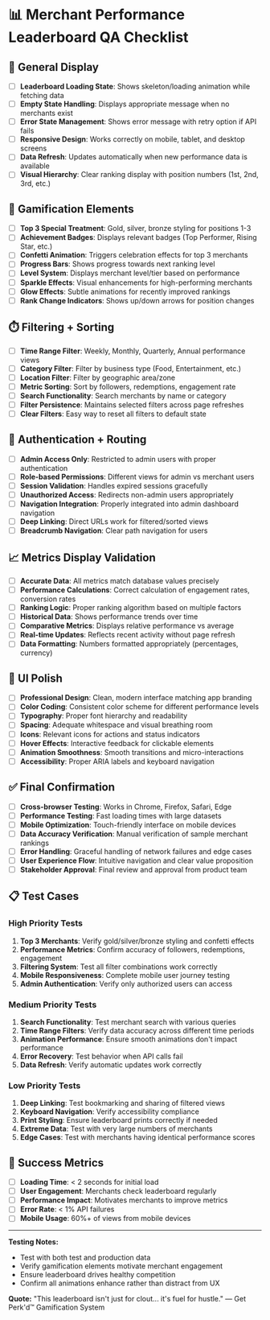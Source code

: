 # 📊 Merchant Performance Leaderboard QA Checklist

## 🧪 General Display

- [ ] **Leaderboard Loading State**: Shows skeleton/loading animation while fetching data
- [ ] **Empty State Handling**: Displays appropriate message when no merchants exist
- [ ] **Error State Management**: Shows error message with retry option if API fails
- [ ] **Responsive Design**: Works correctly on mobile, tablet, and desktop screens
- [ ] **Data Refresh**: Updates automatically when new performance data is available
- [ ] **Visual Hierarchy**: Clear ranking display with position numbers (1st, 2nd, 3rd, etc.)

## 🏅 Gamification Elements

- [ ] **Top 3 Special Treatment**: Gold, silver, bronze styling for positions 1-3
- [ ] **Achievement Badges**: Displays relevant badges (Top Performer, Rising Star, etc.)
- [ ] **Confetti Animation**: Triggers celebration effects for top 3 merchants
- [ ] **Progress Bars**: Shows progress towards next ranking level
- [ ] **Level System**: Displays merchant level/tier based on performance
- [ ] **Sparkle Effects**: Visual enhancements for high-performing merchants
- [ ] **Glow Effects**: Subtle animations for recently improved rankings
- [ ] **Rank Change Indicators**: Shows up/down arrows for position changes

## ⏱️ Filtering + Sorting

- [ ] **Time Range Filter**: Weekly, Monthly, Quarterly, Annual performance views
- [ ] **Category Filter**: Filter by business type (Food, Entertainment, etc.)
- [ ] **Location Filter**: Filter by geographic area/zone
- [ ] **Metric Sorting**: Sort by followers, redemptions, engagement rate
- [ ] **Search Functionality**: Search merchants by name or category
- [ ] **Filter Persistence**: Maintains selected filters across page refreshes
- [ ] **Clear Filters**: Easy way to reset all filters to default state

## 🔐 Authentication + Routing

- [ ] **Admin Access Only**: Restricted to admin users with proper authentication
- [ ] **Role-based Permissions**: Different views for admin vs merchant users
- [ ] **Session Validation**: Handles expired sessions gracefully
- [ ] **Unauthorized Access**: Redirects non-admin users appropriately
- [ ] **Navigation Integration**: Properly integrated into admin dashboard navigation
- [ ] **Deep Linking**: Direct URLs work for filtered/sorted views
- [ ] **Breadcrumb Navigation**: Clear path navigation for users

## 📈 Metrics Display Validation

- [ ] **Accurate Data**: All metrics match database values precisely
- [ ] **Performance Calculations**: Correct calculation of engagement rates, conversion rates
- [ ] **Ranking Logic**: Proper ranking algorithm based on multiple factors
- [ ] **Historical Data**: Shows performance trends over time
- [ ] **Comparative Metrics**: Displays relative performance vs average
- [ ] **Real-time Updates**: Reflects recent activity without page refresh
- [ ] **Data Formatting**: Numbers formatted appropriately (percentages, currency)

## 🎨 UI Polish

- [ ] **Professional Design**: Clean, modern interface matching app branding
- [ ] **Color Coding**: Consistent color scheme for different performance levels
- [ ] **Typography**: Proper font hierarchy and readability
- [ ] **Spacing**: Adequate whitespace and visual breathing room
- [ ] **Icons**: Relevant icons for actions and status indicators
- [ ] **Hover Effects**: Interactive feedback for clickable elements
- [ ] **Animation Smoothness**: Smooth transitions and micro-interactions
- [ ] **Accessibility**: Proper ARIA labels and keyboard navigation

## ✅ Final Confirmation

- [ ] **Cross-browser Testing**: Works in Chrome, Firefox, Safari, Edge
- [ ] **Performance Testing**: Fast loading times with large datasets
- [ ] **Mobile Optimization**: Touch-friendly interface on mobile devices
- [ ] **Data Accuracy Verification**: Manual verification of sample merchant rankings
- [ ] **Error Handling**: Graceful handling of network failures and edge cases
- [ ] **User Experience Flow**: Intuitive navigation and clear value proposition
- [ ] **Stakeholder Approval**: Final review and approval from product team

## 📋 Test Cases

### High Priority Tests
1. **Top 3 Merchants**: Verify gold/silver/bronze styling and confetti effects
2. **Performance Metrics**: Confirm accuracy of followers, redemptions, engagement
3. **Filtering System**: Test all filter combinations work correctly
4. **Mobile Responsiveness**: Complete mobile user journey testing
5. **Admin Authentication**: Verify only authorized users can access

### Medium Priority Tests
1. **Search Functionality**: Test merchant search with various queries
2. **Time Range Filters**: Verify data accuracy across different time periods
3. **Animation Performance**: Ensure smooth animations don't impact performance
4. **Error Recovery**: Test behavior when API calls fail
5. **Data Refresh**: Verify automatic updates work correctly

### Low Priority Tests
1. **Deep Linking**: Test bookmarking and sharing of filtered views
2. **Keyboard Navigation**: Verify accessibility compliance
3. **Print Styling**: Ensure leaderboard prints correctly if needed
4. **Extreme Data**: Test with very large numbers of merchants
5. **Edge Cases**: Test with merchants having identical performance scores

## 🎯 Success Metrics

- [ ] **Loading Time**: < 2 seconds for initial load
- [ ] **User Engagement**: Merchants check leaderboard regularly
- [ ] **Performance Impact**: Motivates merchants to improve metrics
- [ ] **Error Rate**: < 1% API failures
- [ ] **Mobile Usage**: 60%+ of views from mobile devices

---

**Testing Notes:**
- Test with both test and production data
- Verify gamification elements motivate merchant engagement
- Ensure leaderboard drives healthy competition
- Confirm all animations enhance rather than distract from UX

**Quote:** "This leaderboard isn't just for clout... it's fuel for hustle." — Get Perk'd™ Gamification System